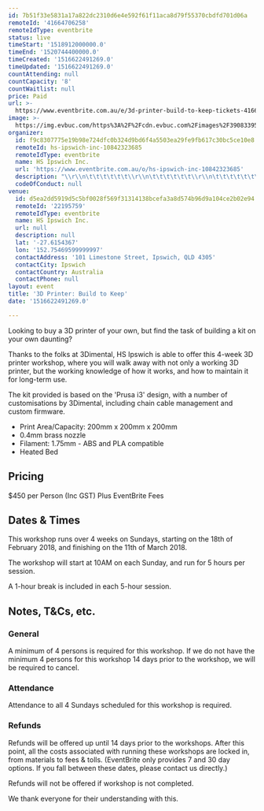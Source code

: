 ```yaml
---
id: 7b51f33e5831a17a822dc2310d6e4e592f61f11aca8d79f55370cbdfd701d06a
remoteId: '41664706258'
remoteIdType: eventbrite
status: live
timeStart: '1518912000000.0'
timeEnd: '1520744400000.0'
timeCreated: '1516622491269.0'
timeUpdated: '1516622491269.0'
countAttending: null
countCapacity: '8'
countWaitlist: null
price: Paid
url: >-
  https://www.eventbrite.com.au/e/3d-printer-build-to-keep-tickets-41664706258?aff=ebapi
image: >-
  https://img.evbuc.com/https%3A%2F%2Fcdn.evbuc.com%2Fimages%2F39083395%2F177544293861%2F1%2Foriginal.jpg?s=e6b76c90e804b75f34de3aeec2f4b28b
organizer:
  id: f9c8307775e19b98e724dfc0b324d9bd6f4a5503ea29fe9fb617c30bc5ce10e8
  remoteId: hs-ipswich-inc-10842323685
  remoteIdType: eventbrite
  name: HS Ipswich Inc.
  url: 'https://www.eventbrite.com.au/o/hs-ipswich-inc-10842323685'
  description: "\\r\\n\t\t\t\t\t\t\\r\\n\t\t\t\t\t\t\\r\\n\t\t\t\t\t\t\\r\\n"
  codeOfConduct: null
venue:
  id: d5ea2dd5919d5c5bf0028f569f31314138bcefa3a8d574b96d9a104ce2b02e94
  remoteId: '22195759'
  remoteIdType: eventbrite
  name: HS Ipswich Inc.
  url: null
  description: null
  lat: '-27.6154367'
  lon: '152.75469599999997'
  contactAddress: '101 Limestone Street, Ipswich, QLD 4305'
  contactCity: Ipswich
  contactCountry: Australia
  contactPhone: null
layout: event
title: '3D Printer: Build to Keep'
date: '1516622491269.0'

---
```

<P>Looking to buy a 3D printer of your own, but find the task of building a kit on your own daunting?</P>
<P>Thanks to the folks at 3Dimental, HS Ipswich is able to offer this 4-week 3D printer workshop, where you will walk away with not only a working 3D printer, but the working knowledge of how it works, and how to maintain it for long-term use.</P>
<P>The kit provided is based on the 'Prusa i3' design, with a number of customisations by 3Dimental, including chain cable management and custom firmware.</P>
<UL>
<LI>Print Area/Capacity: 200mm x 200mm x 200mm</LI>
<LI>0.4mm brass nozzle</LI>
<LI>Filament: 1.75mm - ABS and PLA compatible</LI>
<LI>Heated Bed</LI>
</UL>
<H2>Pricing</H2>
<P>$450 per Person (Inc GST) Plus EventBrite Fees</P>
<H2>Dates &amp; Times</H2>
<P>This workshop runs over 4 weeks on Sundays, starting on the 18th of February 2018, and finishing on the 11th of March 2018.</P>
<P>The workshop will start at 10AM on each Sunday, and run for 5 hours per session.</P>
<P>A 1-hour break is included in each 5-hour session.</P>
<H2>Notes, T&Cs, etc.</H2>
<H3>General</H3>
<P>A minimum of 4 persons is required for this workshop. If we do not have the minimum 4 persons for this workshop 14 days prior to the workshop, we will be required to cancel.</P>
<H3>Attendance</H3>
<P>Attendance to all 4 Sundays scheduled for this workshop is required.</P>
<H3>Refunds</H3>
<P>Refunds will be offered up until 14 days prior to the workshops. After this point, all the costs associated with running these workshops are locked in, from materials to fees &amp; tolls. (EventBrite only provides 7 and 30 day options. If you fall between these dates, please contact us directly.)</P>
<P>Refunds will not be offered if workshop is not completed.</P>
<P>We thank everyone for their understanding with this.</P>
